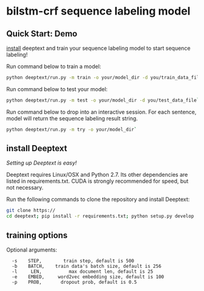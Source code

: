 # bilstm-crf sequence labeling model

## Quick Start: Demo

[install](#install-Deeptext) deeptext and train your sequence labeling model to start sequence labeling!

Run command below to train a model:
```bash
python deeptext/run.py -m train -o your/model_dir -d you/train_data_file -v your/valid_data_file`
```

Run command below to test your model:
```bash
python deeptext/run.py -m test -o your/model_dir -d you/test_data_file`
```

Run command below to drop into an interactive session. For each sentence, model will return the sequence labeling result string.
```bash
python deeptext/run.py -m try -o your/model_dir`
```

## install Deeptext
_Setting up Deeptext is easy!_

Deeptext requires Linux/OSX and Python 2.7. Its other dependencies are listed in requirements.txt. CUDA is strongly recommended for speed, but not necessary.

Run the following commands to clone the repository and install Deeptext:

```bash
git clone https://
cd deeptext; pip install -r requirements.txt; python setup.py develop
```

## training options
Optional arguments:
```
  -s    STEP,        train step, default is 500
  -b    BATCH,    train data's batch size, default is 256
  -l     LEN,          max document len, default is 25
  -e    EMBED,     word2vec embedding size, default is 100
  -p    PROB,       dropout prob, default is 0.5
```